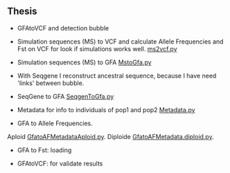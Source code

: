 ## Thesis

- GFAtoVCF and detection bubble

- Simulation sequences (MS) to VCF and calculate Allele Frequencies and Fst on VCF for look if simulations works well. 
[ms2vcf.py](ms2vcf.py) 

- Simulation sequences (MS) to GFA [MstoGfa.py](MstoGfa.py)

- With Seqgene I reconstruct ancestral sequence, because I have need 'links' between bubble.

- SeqGene to GFA [SeqgenToGfa.py](SeqgenToGfa.py)

- Metadata for info to individuals of pop1 and pop2 [Metadata.py](Metadata.py)

- GFA to Allele Frequencies.

Aploid [GfatoAFMetadataAploid.py](GfatoAFMetadataAploid.py).
Diploide [GfatoAFMetadata.diploid.py](GfatoAFMetadata.diploid.py).

- GFA to Fst: loading

- GFAtoVCF: for validate results 
